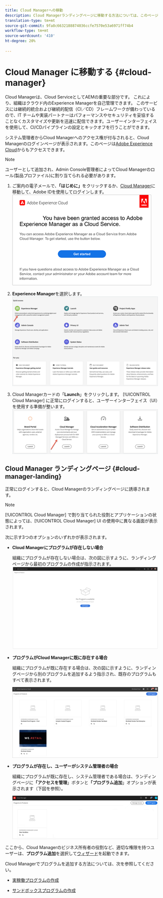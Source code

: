 ```yaml
---
title: Cloud Managerへの移動
description: Cloud Managerランディングページに移動する方法については、このページを参照してください
translation-type: tm+mt
source-git-commit: 9fa8c6632188874036ccfe7570e53a6971ff74b4
workflow-type: tm+mt
source-wordcount: '410'
ht-degree: 20%

---
```



# Cloud Manager に移動する {#cloud-manager}

Cloud Managerは、Cloud ServiceとしてAEMの重要な部分です。 これにより、組織はクラウド内のExperience Managerを自己管理できます。 このサービスには継続的統合および継続的配信（CI／CD）フレームワークが備わっているので、IT チームや実装パートナーはパフォーマンスやセキュリティを妥協することなくカスタマイズや更新を迅速に配信できます。ユーザーインターフェイスを使用して、CI/CDパイプラインの設定とキックオフを行うことができます。

システム管理者からCloud Managerへのアクセス権が付与されると、Cloud Managerのログインページが表示されます。このページは[Adobe Experience Cloud](https://my.cloudmanager.adobe.com/)からもアクセスできます。

>[!NOTE]
>ユーザーとして追加され、Admin Console管理者によってCloud Managerのロール(製品プロファイル)に割り当てられる必要があります。

1. ご案内の電子メールで、**「はじめに」**&#x200B;をクリックするか、[Cloud Manager](https://experience.adobe.com)に移動して、Adobe IDを使用してログインします。\
   ![](/help/onboarding/what-is-required/assets/get-started-email.png)

1. **Experience Manager**を選択します。
   ![](/help/onboarding/getting-access-to-aem-in-cloud/assets/landing-page1.png)

1. Cloud Managerカードの「**Launch**」をクリックします。
[!UICONTROL Cloud Manager] に正常にログインすると、ユーザーインターフェイス（UI）を使用する準備が整います。
   ![](/help/onboarding/getting-access-to-aem-in-cloud/assets/landing-page2.png)


## Cloud Manager ランディングページ {#cloud-manager-landing}

正常にログインすると、Cloud Managerのランディングページに誘導されます。

>[!NOTE]
>[!UICONTROL Cloud Manager] で割り当てられた役割とアプリケーションの状態によっては、[!UICONTROL Cloud Manager] UI の使用中に異なる画面が表示されます。

次に示す3つのオプションのいずれかが表示されます。

* **Cloud Managerにプログラムが存在しない場合**

   組織にプログラムが存在しない場合は、次の図に示すように、ランディングページから最初のプログラムの作成が指示されます。
   ![](/help/onboarding/getting-access-to-aem-in-cloud/assets/first_timelogin0.png)

* **プログラムがCloud Managerに既に存在する場合**

   組織にプログラムが既に存在する場合は、次の図に示すように、ランディングページから別のプログラムを追加するよう指示され、既存のプログラムもすべて表示されます。

   ![](/help/onboarding/getting-access-to-aem-in-cloud/assets/first_timelogin1.png)

* **プログラムが存在し、ユーザーがシステム管理者の場合**

   組織にプログラムが既に存在し、システム管理者である場合は、ランディングページに&#x200B;**「アクセスを管理**」ボタンと&#x200B;**「プログラム追加**」オプションが表示されます（下図を参照）。

   ![](/help/onboarding/getting-access-to-aem-in-cloud/assets/admin-console-4.png)

ここから、Cloud Managerのビジネス所有者の役割など、適切な権限を持つユーザーは、**プログラム追加**&#x200B;を選択して[ウィザード](/help/onboarding/getting-access-to-aem-in-cloud/using-the-wizard.md)を起動できます。

Cloud Managerでプログラムを追加する方法については、次を参照してください。

* [実稼働プログラムの作成](/help/onboarding/getting-access-to-aem-in-cloud/creating-production-program.md)

* [サンドボックスプログラムの作成](/help/onboarding/getting-access-to-aem-in-cloud/creating-sandbox-program.md)